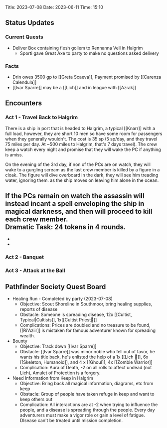 
Title: 2023-07-08 
Date: 2023-06-11 
Time: 15:10 

## Status Updates

### Current Quests

- Deliver Box containing flesh gollem to Rennanna Vell in Halgrim
	- Sporti gave Great Axe to party to make no questions asked delivery 

### Facts
- Drin owes 3500 gp to [[Greta Scaeva]],  Payment promised by [[Carenza Calendula]]
- [[Ivar Sparre]] may be a [[Lich]] and in league with [[Azrak]]

## Encounters

### Act 1 - Travel Back to Halgrim

There is a ship in port that is headed to Halgrim, a typical [[Knarr]] with a full load, however, they are short 10 men so have some room for passengers when they generally wouldn't.  The cost is 35 sp (5 sp/day, and they travel 75 miles per day.  At ~500 miles to Halgrim, that's 7 days travel).  The crew keep a watch every night and promise that they will wake the PC if anything is amiss.

On the evening of the 3rd day, if non of the PCs are on watch, they will wake to a gurgling scream as the last crew member is killed by a figure in a cloak.   The figure will dive overboard in the dark, they will see him treading water, ignoring them. as the ship moves on leaving him alone in the ocean.

If the PCs remain on watch the assassin will instead incant a spell enveloping the ship in magical darkness, and then will proceed to kill each crew member.  
**Dramatic Task**: 24 tokens in 4 rounds.
- 
- 
- 

### Act 2 - Banquet

### Act 3 - Attack at the Ball


## Pathfinder Society Quest Board

- Healing Run - Completed by party (2023-07-08)
	- Objective: Scout Shoreline in Southmoor, bring healing supplies, reports of disease
	- Obstacle:  Someone is spreading disease, 12x [[Cultist, Typical|Cultists]], 1x[[Cultist Priest💢]]
	- Complications: Prices are doubled and no treasure to be found, [[Ri'Aziir]] is mistaken for famous adventurer known for spreading wealth.
- Bounty
	- Objective: Track down [[Ivar Sparre]]
	- Obstacle: [[Ivar Sparre]] was minor noble who fell out of favor, he wants his title back, he's enlisted the help of a 1x [[Lich 💢]], 6x [[Skeleton, Humanoid]], and 4 x [[Ghoul]], 4x [[Zombie Warrior]]
	- Complication: Aura of Death, -2 on all rolls to affect undead (not Lich), Amulet of Protection is a forgery.
- Need Information from Keep in Halgrim
	- Objective: Bring back all magical information, diagrams, etc from keep
	- Obstacle: Group of people have taken refuge in keep and want to keep others out
	- Complication: All interactions are at -2 when trying to influence the people, and a disease is spreading through the people.   Every day adventurers must make a vigor role or gain a level of fatigue.  DIsease can't be treated until mission completion.

